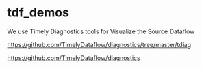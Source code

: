 # tdf_demos

We use Timely Diagnostics tools for Visualize the Source Dataflow

https://github.com/TimelyDataflow/diagnostics/tree/master/tdiag

https://github.com/TimelyDataflow/diagnostics

